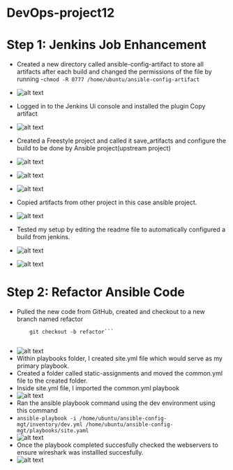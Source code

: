 # DevOps-project12

# Step 1: Jenkins Job Enhancement
- Created a new directory called ansible-config-artifact to store all artifacts after each build and changed the permissions of the file by running 
-`chmod -R 0777 /home/ubuntu/ansible-config-artifact`
-  ![alt text](https://github.com/Ellawangari/DevOps-project12/blob/main/imgs/1.PNG)
- Logged in to the Jenkins Ui console and installed the plugin Copy artifact
- ![alt text](https://github.com/Ellawangari/DevOps-project12/blob/main/imgs/2.PNG)
- Created a Freestyle project and called it save_artifacts and configure the build to be done by Ansible project(upstream project)
- ![alt text](https://github.com/Ellawangari/DevOps-project12/blob/main/imgs/3.PNG)
- ![alt text](https://github.com/Ellawangari/DevOps-project12/blob/main/imgs/4.PNG)
- ![alt text](https://github.com/Ellawangari/DevOps-project12/blob/main/imgs/5.PNG)

- Copied artifacts from other project in this case ansible project.
- ![alt text](https://github.com/Ellawangari/DevOps-project12/blob/main/imgs/6.PNG)

- Tested my setup by editing the readme file to automatically configured a build from jenkins.
- ![alt text](https://github.com/Ellawangari/DevOps-project12/blob/main/imgs/7.PNG)
- ![alt text](https://github.com/Ellawangari/DevOps-project12/blob/main/imgs/8.PNG)

# Step 2: Refactor Ansible Code
- Pulled the new code from GitHub, created and checkout to a new branch named refactor
    ```git pull origin master
        git checkout -b refactor```
        
 - ![alt text](https://github.com/Ellawangari/DevOps-project12/blob/main/imgs/9.PNG)
 - Within playbooks folder, I  created site.yml file  which would serve as my primary playbook.
 - Created a folder called static-assignments and moved the common.yml file to the created folder.
 - Inside site.yml file, I  imported the  common.yml playbook
 - ![alt text](https://github.com/Ellawangari/DevOps-project12/blob/main/imgs/9.PNG)
 - Ran the ansible playbook command using the dev environment using this command 
 - `ansible-playbook -i /home/ubuntu/ansible-config-mgt/inventory/dev.yml /home/ubuntu/ansible-config-mgt/playbooks/site.yaml`
 - ![alt text](https://github.com/Ellawangari/DevOps-project12/blob/main/imgs/10.PNG)
 -  Once the playbook completed succesfully checked the webservers to ensure wireshark was installled succesfully.
 -  ![alt text](https://github.com/Ellawangari/DevOps-project12/blob/main/imgs/11.PNG)

